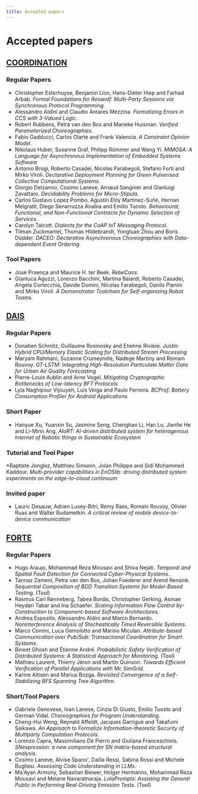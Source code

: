 ```yaml
---
title: Accepted papers
---
```


# Accepted papers
## [COORDINATION](coordination)

### Regular Papers
* Christopher Esterhuyse, Benjamin Lion, Hans-Dieter Hiep and Farhad Arbab. *Formal Foundations for Reowolf: Multi-Party Sessions via Synchronous Protocol Programming*.
* Alessandro Aldini and Claudio Antares Mezzina. *Formalizing Errors in CCS with 3-Valued Logic*.
* Robert Rubbens, Petra van den Bos and Marieke Huisman. *Verified Parameterized Choreographies*.
* Fabio Gadducci, Carlos Olarte and Frank Valencia. *A Constraint Opinion Model*.
* Nikolaus Huber, Susanne Graf, Philipp Rümmer and Wang Yi. *MIMOSA: A Language for Asynchronous Implementation of Embedded Systems Software*
* Antonio Brogi, Roberto Casadei, Nicolas Farabegoli, Stefano Forti and Mirko Viroli. *Declarative Deployment Planning for Green Pulverised Collective Computational Systems*.
* Giorgio Delzanno, Cosimo Laneve, Arnaud Sangnier and Gianluigi Zavattaro. *Decidability Problems for Micro-Stipula*.
* Carlos Gustavo Lopez Pombo, Agustín Eloy Martinez-Suñé, Hernan Melgratti, Diego Senarruzza Anabia and Emilio Tuosto. *Behavioural, Functional, and Non-Functional Contracts for Dynamic Selection of Services*.
* Carolyn Talcott. *Dialects for the CoAP IoT Messaging Protocol*.
* Tilman Zuckmantel, Thomas Hildebrandt, Yongluan Zhou and Boris Düdder. *DACEO: Declarative Asynchronous Choreographies with Data-dependent Event Ordering*.
### Tool Papers
* José Proença and Maurice H. ter Beek. *RebeCaos*.
* Gianluca Aguzzi, Lorenzo Bacchini, Martina Baiardi, Roberto Casadei, Angela Cortecchia, Davide Domini, Nicolas Farabegoli, Danilo Pianini and Mirko Viroli. *A Demonstrator Toolchain for Self-organizing Robot Teams*.

## [DAIS](dais)

### Regular Papers
* Donatien Schmitz, Guillaume Rosinosky and Etienne Rivière. *Justin: Hybrid CPU/Memory Elastic Scaling for Distributed Stream Processing*
* Maryam Rahmani, Suzanne Crumeyrolle, Nadege Martiny and Romain Rouvoy. _GT-LSTM: Integrating High-Resolution Particulate Matter Data for Urban Air Quality Forecasting_
* Pierre-Louis Aublin and Arne Vogel. _Mitigating Cryptographic Bottlenecks of Low-latency BFT Protocols_
* Lyla Naghipour Vijouyeh, Luís Veiga and Paulo Ferreira. _BCProf: Battery Consumption Profiler for Android Applications_
### Short Paper
* Hanyue Xu, Yuanxin Su, Jasmine Seng, Chenghao Li, Han Lu, Jianfei He and Li-Minn Ang. _AIoRT: AI-driven distributed system for heterogenous Internet of Robotic things in Sustainable Ecosystem_
### Tutorial and Tool Paper
*Baptiste Jonglez, Matthieu Simonin, Jolan Philippe and Sidi Mohammed Kaddour.	_Multi-provider capabilities in EnOSlib: driving distributed system experiments on the edge-to-cloud continuum_

### Invited paper
* Lauric Desauw, Adrien Luxey-Bitri, Rémy Raes, Romain Rouvoy, Olivier Ruas and Walter Rudametkin. _A critical review of mobile device-to-device communication_

## [FORTE](forte)

### Regular Papers

* Hugo Araujo, Mohammad Reza Mousavi and Shiva Nejati. *Temporal and Spatial Fault Detection for Connected Cyber-Physical Systems*.
* Tannaz Zameni, Petra van den Bos, Johan Foederer and Arend Rensink. *Sequential Composition of BDD Transition Systems for Model-Based Testing*. (Tool)
* Rasmus Carl Rønneberg, Tabea Bordis, Christopher Gerking, Asmae Heydari Tabar and Ina Schaefer. *Scaling Information Flow Control by-Construction to Component-based Software Architectures*.
* Andrea Esposito, Alessandro Aldini and Marco Bernardo. *Noninterference Analysis of Stochastically Timed Reversible Systems*.
* Marco Comini, Luca Gemolotto and Marino Miculan. *Attribute-based Communication over Pub/Sub: Transactional Coordination for Smart Systems*.
* Bineet Ghosh and Étienne André. *Probabilistic Safety Verification of Distributed Systems: A Statistical Approach for Monitoring*. (Tool)	
* Mathieu Laurent, Thierry Jéron and Martin Quinson. *Towards Efficient Verification of Parallel Applications with Mc SimGrid*.
* Karine Altisen and Marius Bozga. *Revisited Convergence of a Self-Stabilizing BFS Spanning Tree Algorithm*.

### Short/Tool Papers
* 	Gabriele Genovese, Ivan Lanese, Cinzia Di Giusto, Emilio Tuosto and German Vidal. *Choreographies for Program Understanding*.
* 	Cheng-Hui Weng, Reynald Affeldt, Jacques Garrigue and Takafumi Saikawa. *An Approach to Formalize Information-theoretic Security of Multiparty Computation Protocols*.
* 	Lorenzo Capra, Massimiliano De Pierro and Giuliana Franceschinis. *SNexpression: a new component for SN matrix-based structural analysis*.
* 	Cosimo Laneve, Alvise Spano', Dalila Ressi, Sabina Rossi and Michele Bugliesi. *Assessing Code Understanding in LLMs*.
*	 Ma'Ayan Armony, Sebastian Biewer, Holger Hermanns, Mohammad Reza Mousavi and Melane Navaratnaraja. *LolaPrompts: Assisting the General Public in Performing Real-Driving Emission Tests*. (Tool)
